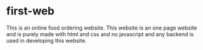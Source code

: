 # first-web
This is an online food ordering website. This website is an one page website and is purely made with html and css and no javascript and any backend is used in developing this website.
